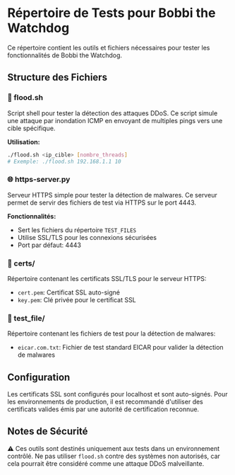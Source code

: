 # Répertoire de Tests pour Bobbi the Watchdog

Ce répertoire contient les outils et fichiers nécessaires pour tester les fonctionnalités de Bobbi the Watchdog.

## Structure des Fichiers

### 📜 flood.sh
Script shell pour tester la détection des attaques DDoS. Ce script simule une attaque par inondation ICMP en envoyant de multiples pings vers une cible spécifique.

**Utilisation:**
```bash
./flood.sh <ip_cible> [nombre_threads]
# Exemple: ./flood.sh 192.168.1.1 10
```

### 🌐 https-server.py
Serveur HTTPS simple pour tester la détection de malwares. Ce serveur permet de servir des fichiers de test via HTTPS sur le port 4443.

**Fonctionnalités:**
- Sert les fichiers du répertoire `TEST_FILES`
- Utilise SSL/TLS pour les connexions sécurisées
- Port par défaut: 4443

### 📁 certs/
Répertoire contenant les certificats SSL/TLS pour le serveur HTTPS:
- `cert.pem`: Certificat SSL auto-signé
- `key.pem`: Clé privée pour le certificat SSL

### 📁 test_file/
Répertoire contenant les fichiers de test pour la détection de malwares:
- `eicar.com.txt`: Fichier de test standard EICAR pour valider la détection de malwares

## Configuration

Les certificats SSL sont configurés pour localhost et sont auto-signés. Pour les environnements de production, il est recommandé d'utiliser des certificats valides émis par une autorité de certification reconnue.

## Notes de Sécurité

⚠️ Ces outils sont destinés uniquement aux tests dans un environnement contrôlé. Ne pas utiliser `flood.sh` contre des systèmes non autorisés, car cela pourrait être considéré comme une attaque DDoS malveillante.
